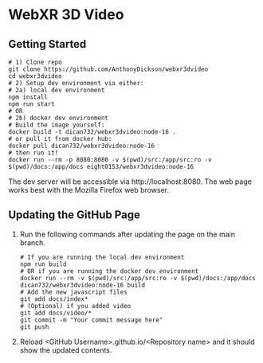 # WebXR 3D Video
## Getting Started
```shell
# 1) Clone repo
git clone https://github.com/AnthonyDickson/webxr3dvideo
cd webxr3dvideo
# 2) Setup dev environment via either:
# 2a) local dev environment
npm install
npm run start
# OR 
# 2b) docker dev environment
# Build the image yourself:
docker build -t dican732/webxr3dvideo:node-16 .
# or pull it from docker hub:
docker pull dican732/webxr3dvideo:node-16
# then run it!
docker run --rm -p 8080:8080 -v $(pwd)/src:/app/src:ro -v $(pwd)/docs:/app/docs eight0153/webxr3dvideo:node-16
```
The dev server will be accessible via http://localhost:8080.
The web page works best with the Mozilla Firefox web browser.
## Updating the GitHub Page
1. Run the following commands after updating the page on the main branch.
    ```shell
   # If you are running the local dev environment
    npm run build
   # OR if you are running the docker dev environment
   docker run --rm -v $(pwd)/src:/app/src:ro -v $(pwd)/docs:/app/docs dican732/webxr3dvideo:node-16 build
    # Add the new javascript files
    git add docs/index* 
    # (Optional) if you added video
    git add docs/video/*
    git commit -m "Your commit message here"
    git push
    ```
2. Reload \<GitHub Username>.github.io/\<Repository name> and it should show the updated contents.
